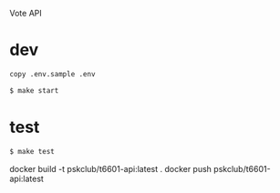 Vote API

# dev
```bash
copy .env.sample .env
```

```bash
$ make start
```

# test 
```bash
$ make test
```


docker build -t pskclub/t6601-api:latest  .
docker push pskclub/t6601-api:latest
